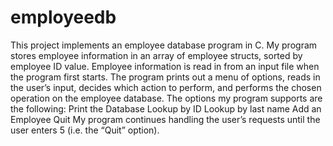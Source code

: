 # employeedb
This project implements an employee database program in C. 
My program stores employee information in an array of employee structs, sorted by employee ID value. 
Employee information is read in from an input file when the program first starts.
The program prints out a menu of options, reads in the user’s input, decides which action to perform, and performs the chosen operation on the employee database. 
The options my program supports are the following:
Print the Database
Lookup by ID
Lookup by last name
Add an Employee
Quit
My program continues handling the user’s requests until the user enters 5 (i.e. the “Quit” option).
